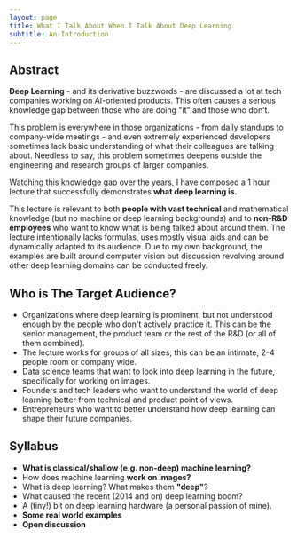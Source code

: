 ```yaml
---
layout: page
title: What I Talk About When I Talk About Deep Learning
subtitle: An Introduction
---
```



## Abstract
**Deep Learning** - and its derivative buzzwords - are discussed a lot at tech companies working on AI-oriented products. This often causes a serious knowledge gap between those who are doing "it" and those who don’t.


This problem is everywhere in those organizations - from daily standups to company-wide meetings - and even extremely experienced developers sometimes lack basic understanding of what their colleagues are talking about. Needless to say, this problem sometimes deepens outside the engineering and research groups of larger companies. 


Watching this knowledge gap over the years, I have composed a 1 hour lecture that successfully demonstrates **what deep learning is.**


This lecture is relevant to both **people with vast technical** and mathematical knowledge (but no machine or deep learning backgrounds) and to **non-R&D employees** who want to know what is being talked about around them. The lecture intentionally lacks formulas, uses mostly visual aids and can be dynamically adapted to its audience. Due to my own background, the examples are built around computer vision but discussion revolving around other deep learning domains can be conducted freely.

## Who is The Target Audience?

- Organizations where deep learning is prominent, but not understood enough by the people who don't actively practice it. This can be the senior management, the product team or the rest of the R&D (or all of them combined). 
- The lecture works for groups of all sizes; this can be an intimate, 2-4 people room or company wide.
- Data science teams that want to look into deep learning in the future, specifically for working on images.
- Founders and tech leaders who want to understand the world of deep learning better from technical and product point of views.
- Entrepreneurs who want to better understand how deep learning can shape their future companies.

## Syllabus
- **What is classical/shallow (e.g. non-deep) machine learning?**
- How does machine learning **work on images?**
- What is deep learning? What makes them **"deep"**?
- What caused the recent (2014 and on) deep learning boom?
- A (tiny!) bit on deep learning hardware (a personal passion of mine).
- **Some real world examples**
- **Open discussion**
